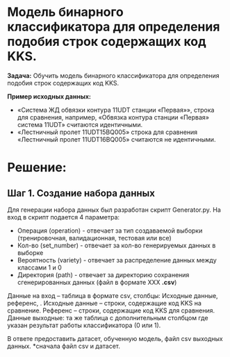 # Модель бинарного классификатора для определения подобия строк содержащих код KKS.

**Задача:**  Обучить модель бинарного классификатора для определения подобия строк содержащих код KKS.

**Пример исходных данных:**
- «Система ЖД обвязки контура 11UDT станции «Первая»», строка для сравнения, например, «Обвязка контура станции «Первая» система 11UDT» считаются идентичными.
- «Лестничный пролет 11UDT15BQ005» строка для сравнения «Лестничный пролет 11UDT16BQ005» считаются не идентичными.


# Решение:
## Шаг 1. Создание набора данных
Для генерации набора данных был разработан скрипт Generator.py. На вход в скрипт подается 4 параметра:
- Операция (operation) - отвечает за тип создаваемой выборки (тренировочная, валидационная, тестовая или все)
- Кол-во (set_number) - отвечает за кол-во генерируемых данных в выборке
- Вероятность (variety) - отвечает за распределение данных между классами 1 и 0
- Директория (path) - отвечает за директорию сохранения сгенерированных данных (файл в формате XXX **.csv**) 




Данные на вход – таблица в формате csv, столбцы: Исходные данные, референс, .
	Исходные данные – строки, содержащие код KKS на сравнение.
	Референс – строки, содержащие код KKS для сравнения. 
Данные выходные: та же таблица с дополнительным столбцом где указан результат работы классификатора (0 или 1).

В ответе предоставить датасет, обученную модель, файл csv выходных данных.
*сначала файл csv и датасет.
